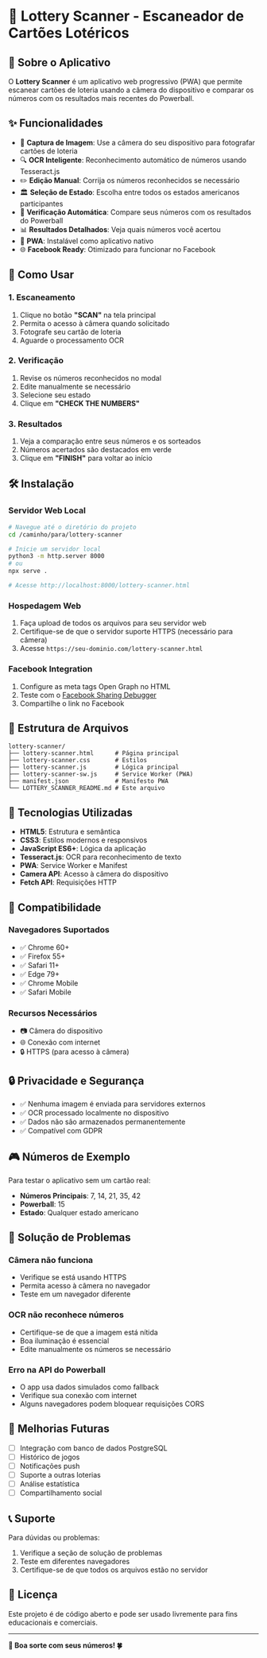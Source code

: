 # 🎰 Lottery Scanner - Escaneador de Cartões Lotéricos

## 📱 Sobre o Aplicativo

O **Lottery Scanner** é um aplicativo web progressivo (PWA) que permite escanear cartões de loteria usando a câmera do dispositivo e comparar os números com os resultados mais recentes do Powerball.

## ✨ Funcionalidades

- 📸 **Captura de Imagem**: Use a câmera do seu dispositivo para fotografar cartões de loteria
- 🔍 **OCR Inteligente**: Reconhecimento automático de números usando Tesseract.js
- ✏️ **Edição Manual**: Corrija os números reconhecidos se necessário
- 🏛️ **Seleção de Estado**: Escolha entre todos os estados americanos participantes
- 🎯 **Verificação Automática**: Compare seus números com os resultados do Powerball
- 📊 **Resultados Detalhados**: Veja quais números você acertou
- 📱 **PWA**: Instalável como aplicativo nativo
- 🌐 **Facebook Ready**: Otimizado para funcionar no Facebook

## 🚀 Como Usar

### 1. Escaneamento
1. Clique no botão **"SCAN"** na tela principal
2. Permita o acesso à câmera quando solicitado
3. Fotografe seu cartão de loteria
4. Aguarde o processamento OCR

### 2. Verificação
1. Revise os números reconhecidos no modal
2. Edite manualmente se necessário
3. Selecione seu estado
4. Clique em **"CHECK THE NUMBERS"**

### 3. Resultados
1. Veja a comparação entre seus números e os sorteados
2. Números acertados são destacados em verde
3. Clique em **"FINISH"** para voltar ao início

## 🛠️ Instalação

### Servidor Web Local
```bash
# Navegue até o diretório do projeto
cd /caminho/para/lottery-scanner

# Inicie um servidor local
python3 -m http.server 8000
# ou
npx serve .

# Acesse http://localhost:8000/lottery-scanner.html
```

### Hospedagem Web
1. Faça upload de todos os arquivos para seu servidor web
2. Certifique-se de que o servidor suporte HTTPS (necessário para câmera)
3. Acesse `https://seu-dominio.com/lottery-scanner.html`

### Facebook Integration
1. Configure as meta tags Open Graph no HTML
2. Teste com o [Facebook Sharing Debugger](https://developers.facebook.com/tools/debug/)
3. Compartilhe o link no Facebook

## 📁 Estrutura de Arquivos

```
lottery-scanner/
├── lottery-scanner.html      # Página principal
├── lottery-scanner.css       # Estilos
├── lottery-scanner.js        # Lógica principal
├── lottery-scanner-sw.js     # Service Worker (PWA)
├── manifest.json             # Manifesto PWA
└── LOTTERY_SCANNER_README.md # Este arquivo
```

## 🔧 Tecnologias Utilizadas

- **HTML5**: Estrutura e semântica
- **CSS3**: Estilos modernos e responsivos
- **JavaScript ES6+**: Lógica da aplicação
- **Tesseract.js**: OCR para reconhecimento de texto
- **PWA**: Service Worker e Manifest
- **Camera API**: Acesso à câmera do dispositivo
- **Fetch API**: Requisições HTTP

## 🎯 Compatibilidade

### Navegadores Suportados
- ✅ Chrome 60+
- ✅ Firefox 55+
- ✅ Safari 11+
- ✅ Edge 79+
- ✅ Chrome Mobile
- ✅ Safari Mobile

### Recursos Necessários
- 📷 Câmera do dispositivo
- 🌐 Conexão com internet
- 🔒 HTTPS (para acesso à câmera)

## 🔒 Privacidade e Segurança

- ✅ Nenhuma imagem é enviada para servidores externos
- ✅ OCR processado localmente no dispositivo
- ✅ Dados não são armazenados permanentemente
- ✅ Compatível com GDPR

## 🎮 Números de Exemplo

Para testar o aplicativo sem um cartão real:
- **Números Principais**: 7, 14, 21, 35, 42
- **Powerball**: 15
- **Estado**: Qualquer estado americano

## 🐛 Solução de Problemas

### Câmera não funciona
- Verifique se está usando HTTPS
- Permita acesso à câmera no navegador
- Teste em um navegador diferente

### OCR não reconhece números
- Certifique-se de que a imagem está nítida
- Boa iluminação é essencial
- Edite manualmente os números se necessário

### Erro na API do Powerball
- O app usa dados simulados como fallback
- Verifique sua conexão com internet
- Alguns navegadores podem bloquear requisições CORS

## 🚀 Melhorias Futuras

- [ ] Integração com banco de dados PostgreSQL
- [ ] Histórico de jogos
- [ ] Notificações push
- [ ] Suporte a outras loterias
- [ ] Análise estatística
- [ ] Compartilhamento social

## 📞 Suporte

Para dúvidas ou problemas:
1. Verifique a seção de solução de problemas
2. Teste em diferentes navegadores
3. Certifique-se de que todos os arquivos estão no servidor

## 📄 Licença

Este projeto é de código aberto e pode ser usado livremente para fins educacionais e comerciais.

---

**🎰 Boa sorte com seus números! 🍀**